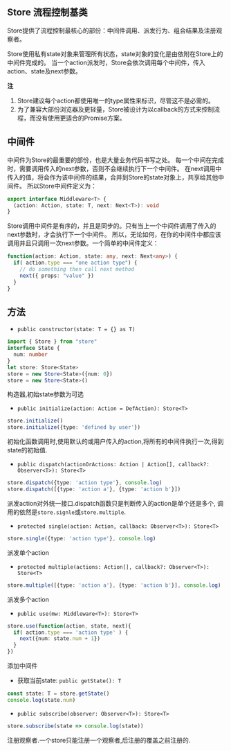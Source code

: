 ## Store 流程控制基类
Store提供了流程控制最核心的部份：中间件调用、派发行为、组合结果及注册观察者。

Store使用私有state对象来管理所有状态，state对象的变化是由依附在Store上的中间件完成的。
当一个action派发时，Store会依次调用每个中间件，传入action、state及next参数。

**注**
1. Store建议每个action都使用唯一的type属性来标识，尽管这不是必需的。
2. 为了兼容大部份浏览器及更轻量，Store被设计为以callback的方式来控制流程，而没有使用更适合的Promise方案。

## 中间件
中间件为Store的最重要的部份，也是大量业务代码书写之处。
每一个中间在完成时，需要调用传入的next参数，否则不会继续执行下一个中间件。
在next调用中传入的值，将会作为该中间件的结果，合并到Store的state对象上，共享给其他中间件。
所以Store中间件定义为：
```ts
export interface Middleware<T> {
  (action: Action, state: T, next: Next<T>): void
}
```
Store调用中间件是有序的，并且是同步的。只有当上一个中间件调用了传入的next参数时，才会执行下一个中间件。
所以，无论如何，在你的中间件中都应该调用并且只调用一次next参数。一个简单的中间件定义：
```ts
function(action: Action, state: any, next: Next<any>) {
  if( action.type === "one action type") {
    // do something then call next method
    next({ props: "value" })
  }
}
```

## 方法
+ `public constructor(state: T = {} as T)`
```ts
import { Store } from "store"
interface State {
  num: number
}
let store: Store<State>
store = new Store<State>({num: 0})
store = new Store<State>()
```
构造器,初始state参数为可选

+ `public initialize(action: Action = DefAction): Store<T>`
```ts
store.initialize()
store.initialize({type: 'defined by user'})
```
初始化函数调用时,使用默认的或用户传入的action,将所有的中间件执行一次,得到state的初始值.

+ `public dispatch(actionOrActions: Action | Action[], callback?: Observer<T>): Store<T>`
```ts
store.dispatch({type: 'action type'}, console.log)
store.dispatch([{type: 'action a'}, {type: 'action b'}])
```
派发action对外统一接口.dispatch函数只是判断传入的action是单个还是多个,
调用的依然是`store.signle`或`store.multiple`.

+ `protected single(action: Action, callback: Observer<T>): Store<T>`
```ts
store.single({type: 'action type'}, console.log)
```
派发单个action

+ `protected multiple(actions: Action[], callback?: Observer<T>): Store<T>`
```ts
store.multiple([{type: 'action a'}, {type: 'action b'}], console.log)
```
派发多个action

+ `public use(mw: Middleware<T>): Store<T>`
```ts
store.use(function(action, state, next){
  if( action.type === 'action type' ) {
    next({num: state.num + 1})
  }
})
```
添加中间件

+ 获取当前state: `public getState(): T`
```ts
const state: T = store.getState()
console.log(state.num)
```

+ `public subscribe(observer: Observer<T>): Store<T>`
```ts
store.subscribe(state => console.log(state))
```
注册观察者.一个store只能注册一个观察者,后注册的覆盖之前注册的.
